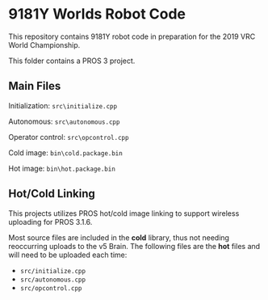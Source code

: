 # 9181Y Worlds Robot Code

This repository contains 9181Y robot code in preparation for the 2019 VRC World Championship.

This folder contains a PROS 3 project.

## Main Files

Initialization: `src\initialize.cpp`

Autonomous: `src\autonomous.cpp`

Operator control: `src\opcontrol.cpp`


Cold image: `bin\cold.package.bin`

Hot image: `bin\hot.package.bin`

## Hot/Cold Linking

This projects utilizes PROS hot/cold image linking to support wireless uploading for PROS 3.1.6.

Most source files are included in the **cold** library, thus not needing reoccurring uploads to the v5 Brain. The following files are the **hot** files and will need to be uploaded each time:

 - `src/initialize.cpp`
 - `src/autonomous.cpp`
 - `src/opcontrol.cpp`
